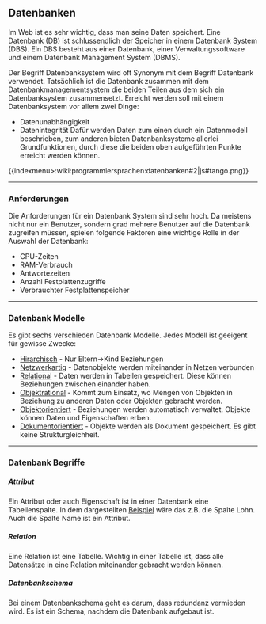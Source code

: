 ## Datenbanken

Im Web ist es sehr wichtig, dass man seine Daten speichert. Eine Datenbank (DB) ist schlussendlich der Speicher in einem Datenbank System (DBS). Ein DBS besteht aus einer Datenbank, einer Verwaltungssoftware und einem Datenbank Management System (DBMS).

 
Der Begriff Datenbanksystem wird oft Synonym mit dem Begriff Datenbank verwendet. Tatsächlich ist die Datenbank zusammen mit dem Datenbankmanagementsystem die beiden Teilen aus dem sich ein Datenbanksystem zusammensetzt. Erreicht werden soll mit einem Datenbanksystem vor allem zwei Dinge:


  - Datenunabhängigkeit
  - Datenintegrität
Dafür werden Daten zum einen durch ein Datenmodell beschrieben, zum anderen bieten Datenbanksysteme allerlei Grundfunktionen, durch diese die beiden oben aufgeführten Punkte erreicht werden können. 



{{indexmenu>:wiki:programmiersprachen:datenbanken#2|js#tango.png}}

----

### Anforderungen

Die Anforderungen für ein Datenbank System sind sehr hoch. Da meistens nicht nur ein Benutzer, sondern grad mehrere Benutzer auf die Datenbank zugreifen müssen, spielen folgende Faktoren eine wichtige Rolle in der Auswahl der Datenbank:


  * CPU-Zeiten
  * RAM-Verbrauch
  * Antwortezeiten
  * Anzahl Festplattenzugriffe
  * Verbrauchter Festplattenspeicher

----

### Datenbank Modelle

Es gibt sechs verschieden Datenbank Modelle. Jedes Modell ist geeigent für gewisse Zwecke:
  * [Hirarchisch](/wiki/programmiersprachen/datenbanken/hirarchisch) - Nur Eltern->Kind Beziehungen
  * [Netzwerkartig](/wiki/programmiersprachen/datenbanken/netzwerkartig) - Datenobjekte werden miteinander in Netzen verbunden
  * [Relational](/wiki/programmiersprachen/datenbanken/relational) - Daten werden in Tabellen gespeichert. Diese können Beziehungen zwischen einander haben.
  * [Objektrational](/wiki/programmiersprachen/datenbanken/objektrational) - Kommt zum Einsatz, wo Mengen von Objekten in Beziehung zu anderen Daten oder Objekten gebracht werden.
  * [Objektorientiert](/wiki/programmiersprachen/datenbanken/objektorientiert) - Beziehungen werden automatisch verwaltet. Objekte können Daten und Eigenschaften erben.
  * [Dokumentorientiert](/wiki/programmiersprachen/datenbanken/dokumentorientiert) - Objekte werden als Dokument gespeichert. Es gibt keine Strukturgleichheit.

----

### Datenbank Begriffe

##### Attribut
Ein Attribut oder auch Eigenschaft ist in einer Datenbank eine Tabellenspalte. In dem dargestellten [Beispiel](/wiki/programmiersprachen/datenbanken/relational/key_concept/primary_key) wäre das z.B. die Spalte Lohn. Auch die Spalte Name ist ein Attribut.
##### Relation
Eine Relation ist eine Tabelle. Wichtig in einer Tabelle ist, dass alle Datensätze in eine Relation miteinander gebracht werden können.
##### Datenbankschema
Bei einem Datenbankschema geht es darum, dass redundanz vermieden wird. Es ist ein Schema, nachdem die Datenbank aufgebaut ist.